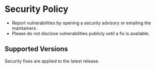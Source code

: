 # Security Policy

- Report vulnerabilities by opening a security advisory or emailing the maintainers.
- Please do not disclose vulnerabilities publicly until a fix is available.

## Supported Versions

Security fixes are applied to the latest release.
